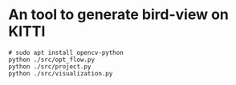 # An tool to generate bird-view on KITTI

```shell
# sudo apt install opencv-python
python ./src/opt_flow.py
python ./src/project.py
python ./src/visualization.py
```